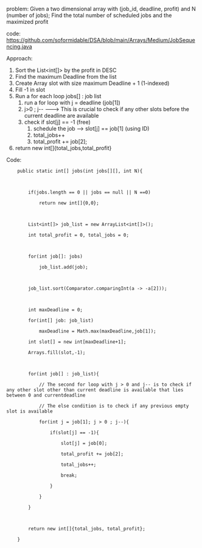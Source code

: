 
problem: Given a two dimensional array with (job_id, deadline, profit) and N (number of jobs); Find the total number of scheduled jobs and the maximized profit

code: https://github.com/soformidable/DSA/blob/main/Arrays/Medium/JobSequencing.java



Approach:
1. Sort the List<int\[]> by the profit in DESC
2. Find the maximum Deadline from the list
3. Create Array slot with size maximum Deadline + 1 (1-indexed)
4. Fill -1 in slot
5. Run a for each loop jobs\[] : job list
	1. run a for loop with j = deadline (job\[1])
	2. j>0 ; j-- ---> This is crucial to check if any other slots before the current deadline are available
	3. check if slot\[j] == -1 (free)
		1. schedule the job --> slot\[j] == job\[1] (using ID)
		2. total_jobs++
		3. total_profit += job\[2];
6. return new int\[]{total_jobs,total_profit}


Code:
```
    public static int[] jobs(int jobs[][], int N){

  

        if(jobs.length == 0 || jobs == null || N ==0)

            return new int[]{0,0};

  

        List<int[]> job_list = new ArrayList<int[]>();

        int total_profit = 0, total_jobs = 0;

  

        for(int job[]: jobs)

            job_list.add(job);

  

        job_list.sort(Comparator.comparingInt(a -> -a[2]));

  

        int maxDeadline = 0;

        for(int[] job: job_list)

            maxDeadline = Math.max(maxDeadline,job[1]);

        int slot[] = new int[maxDeadline+1];

        Arrays.fill(slot,-1);

  

        for(int job[] : job_list){

            // The second for loop with j > 0 and j-- is to check if any other slot other than current deadline is available that lies between 0 and currentdeadline

            // The else condition is to check if any previous empty slot is available

            for(int j = job[1]; j > 0 ; j--){

                if(slot[j] == -1){

                    slot[j] = job[0];

                    total_profit += job[2];

                    total_jobs++;

                    break;

                }

            }

        }

  

        return new int[]{total_jobs, total_profit};

    }
```

